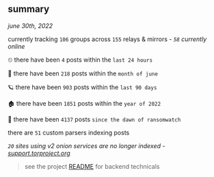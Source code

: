 
## summary
_june 30th, 2022_

currently tracking `106` groups across `155` relays & mirrors - _`58` currently online_

⏲ there have been `4` posts within the `last 24 hours`

🦈 there have been `218` posts within the `month of june`

🪐 there have been `903` posts within the `last 90 days`

🏚 there have been `1851` posts within the `year of 2022`

🦕 there have been `4137` posts `since the dawn of ransomwatch`

there are `51` custom parsers indexing posts

_`20` sites using v2 onion services are no longer indexed - [support.torproject.org](https://support.torproject.org/onionservices/v2-deprecation/)_

> see the project [README](https://github.com/joshhighet/ransomwatch#ransomwatch--) for backend technicals
